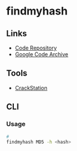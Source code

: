 # findmyhash

## Links

- [Code Repository](https://github.com/frdmn/findmyhash)
- [Google Code Archive](https://code.google.com/archive/p/findmyhash/)

## Tools

- [CrackStation](https://crackstation.net/)

## CLI

### Usage

```sh
#
findmyhash MD5 -h <hash>
```
